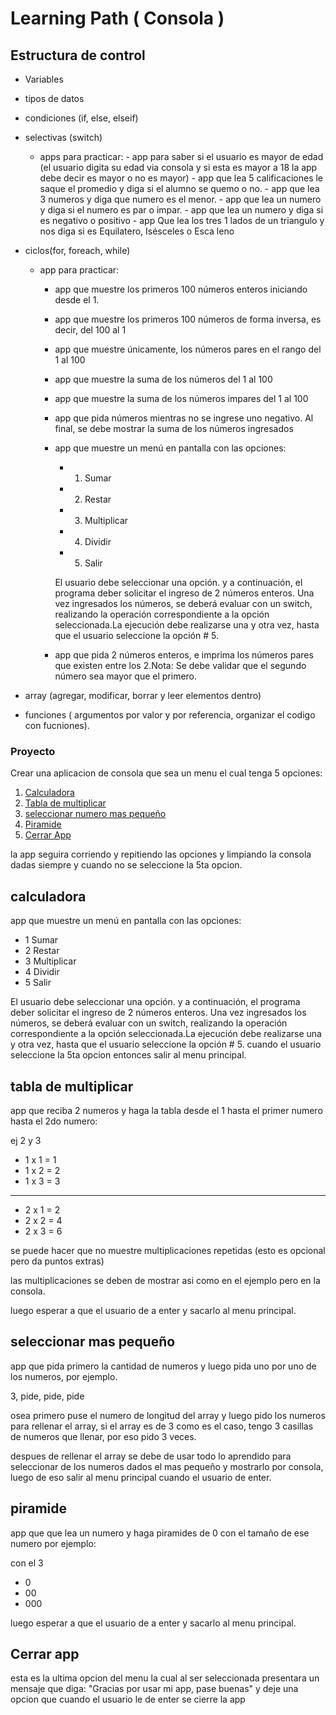 # Learning Path ( Consola )

## Estructura de control

- Variables
- tipos de datos
- condiciones (if, else, elseif)
- selectivas (switch)
  - apps para practicar: - app para saber si el usuario es mayor de edad (el usuario digita su edad via consola y si esta es mayor a 18 la app debe decir es mayor o no es mayor) - app que lea 5 calificaciones le saque el promedio y diga si el alumno se quemo o no. - app que lea 3 numeros y diga que numero es el menor. - app que lea un numero y diga si el numero es par o impar. - app que lea un numero y diga si es negativo o positivo - app Que lea los tres 1 lados de un triangulo y nos diga si es Equilatero,
    Isésceles o Esca leno
- ciclos(for, foreach, while)

  - app para practicar:

    - app que muestre los primeros 100 números enteros iniciando desde el 1.
    - app que muestre los primeros 100 números de forma inversa, es decir, del 100 al 1
    - app que muestre únicamente, los números pares en el rango del 1 al 100
    - app que muestre la suma de los números del 1 al 100
    - app que muestre la suma de los números impares del 1 al 100
    - app que pida números mientras no se ingrese uno negativo. Al final, se debe mostrar la suma de los números ingresados
    - app que muestre un menú en pantalla con las opciones:

      - 1. Sumar
      - 2. Restar
      - 3. Multiplicar
      - 4. Dividir
      - 5. Salir

      El usuario debe seleccionar una opción. y a continuación, el programa deber solicitar el ingreso de 2 números enteros. Una vez ingresados los números, se deberá evaluar con un switch, realizando la operación correspondiente a la opción seleccionada.La ejecución debe realizarse una y otra vez, hasta que el usuario seleccione la opción # 5.

    - app que pida 2 números enteros, e imprima los números pares que existen entre los 2.Nota: Se debe validar que el segundo número sea mayor que el primero.

- array (agregar, modificar, borrar y leer elementos dentro)
- funciones ( argumentos por valor y por referencia, organizar el codigo con fucniones).

### Proyecto

Crear una aplicacion de consola que sea un menu el cual tenga 5 opciones:

1. [Calculadora](#calculadora)
2. [Tabla de multiplicar](#tabla-de-multiplicar)
3. [seleccionar numero mas pequeño](#seleccionar-mas-pequeño)
4. [Piramide](#piramide)
5. [Cerrar App](#cerrar-app)

la app seguira corriendo y repitiendo las opciones y limpiando la consola dadas siempre y cuando no se seleccione la 5ta opcion.

## calculadora

app que muestre un menú en pantalla con las opciones:

- 1 Sumar
- 2 Restar
- 3 Multiplicar
- 4 Dividir
- 5 Salir

El usuario debe seleccionar una opción. y a continuación, el programa deber solicitar el ingreso de 2 números enteros. Una vez ingresados los números, se deberá evaluar con un switch, realizando la operación correspondiente a la opción seleccionada.La ejecución debe realizarse una y otra vez, hasta que el usuario seleccione la opción # 5. cuando el usuario seleccione la 5ta opcion entonces salir al menu principal.

## tabla de multiplicar

app que reciba 2 numeros y haga la tabla desde el 1 hasta el primer numero hasta el 2do numero:

ej 2 y 3

- 1 x 1 = 1
- 1 x 2 = 2
- 1 x 3 = 3

---

- 2 x 1 = 2
- 2 x 2 = 4
- 2 x 3 = 6

se puede hacer que no muestre multiplicaciones repetidas (esto es opcional pero da puntos extras)

las multiplicaciones se deben de mostrar asi como en el ejemplo pero en la consola.

luego esperar a que el usuario de a enter y sacarlo al menu principal.

## seleccionar mas pequeño

app que pida primero la cantidad de numeros y luego pida uno por uno de los numeros, por ejemplo.

3, pide, pide, pide

osea primero puse el numero de longitud del array y luego pido los numeros para rellenar el array, si el array es de 3 como es el caso, tengo 3 casillas de numeros que llenar, por eso pido 3 veces.

despues de rellenar el array se debe de usar todo lo aprendido para seleccionar de los numeros dados el mas pequeño y mostrarlo por consola, luego de eso salir al menu principal cuando el usuario de enter.

## piramide

app que que lea un numero y haga piramides de 0 con el tamaño de ese numero por ejemplo:

con el 3

- 0
- 00
- 000

luego esperar a que el usuario de a enter y sacarlo al menu principal.

## Cerrar app

esta es la ultima opcion del menu la cual al ser seleccionada presentara un mensaje que diga:
"Gracias por usar mi app, pase buenas" y deje una opcion que cuando el usuario le de enter se cierre la app
